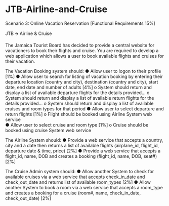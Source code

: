 # JTB-Airline-and-Cruise

Scenario 3: Online Vacation Reservation 			[Functional Requirements 15%]

JTB 🡪 Airline & Cruise

The Jamaica Tourist Board has decided to provide a central website for vacationers to book their flights and cruise. You are required to develop a web application which allows a user to book available flights and cruises for their vacation.

The Vacation Booking system should:
●	Allow user to logon to their profile							[1%]
●	Allow user to search for listing of vacation booking by entering their departure location (country and city), destination (country and city), start date, end date and number of adults 											[4%]
o	System should return and display a list of available departure flights for the details provided...
o	System should return and display a list of available return flights for the details provided...
o	System should return and display a list of available cruises and room types for that period
●	Allow user to select departure and return flights					[1%]
o	Flight should be booked using Airline System web service 			
●	Allow user to select cruise and room type 						[1%]
o	Cruise should be booked using cruise System web service

The Airline System should:
●	Provide a web service that accepts a country, city and a date then returns a list of available flights (airplane_id, flight_id, departure date & time, price) 				[2%]
●	Provide a web service that accepts a flight_id, name, DOB and creates a booking (flight_id, name, DOB, seat#)								[2%]

The Cruise Admin system should:
●	Allow another System to check for available cruises via a web service that accepts check_in_date and check_out_date  and returns list of available room_types	[2%]
●	Allow another System to book a room via a web service that accepts a room_type and creates a booking for a cruise (room#, name, check_in_date, check_out_date) [2%]

